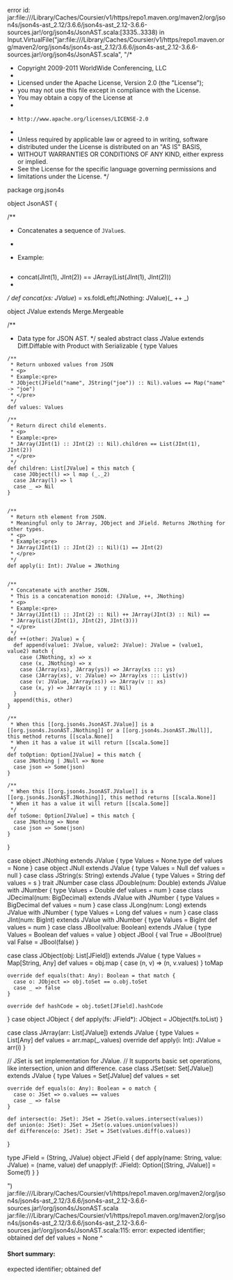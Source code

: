 error id: jar:file://<HOME>/Library/Caches/Coursier/v1/https/repo1.maven.org/maven2/org/json4s/json4s-ast_2.12/3.6.6/json4s-ast_2.12-3.6.6-sources.jar!/org/json4s/JsonAST.scala:[3335..3338) in Input.VirtualFile("jar:file://<HOME>/Library/Caches/Coursier/v1/https/repo1.maven.org/maven2/org/json4s/json4s-ast_2.12/3.6.6/json4s-ast_2.12-3.6.6-sources.jar!/org/json4s/JsonAST.scala", "/*
 * Copyright 2009-2011 WorldWide Conferencing, LLC
 *
 * Licensed under the Apache License, Version 2.0 (the "License");
 * you may not use this file except in compliance with the License.
 * You may obtain a copy of the License at
 *
 *     http://www.apache.org/licenses/LICENSE-2.0
 *
 * Unless required by applicable law or agreed to in writing, software
 * distributed under the License is distributed on an "AS IS" BASIS,
 * WITHOUT WARRANTIES OR CONDITIONS OF ANY KIND, either express or implied.
 * See the License for the specific language governing permissions and
 * limitations under the License.
 */

package org.json4s

object JsonAST {

  /**
   * Concatenates a sequence of <code>JValue</code>s.
   * <p>
   * Example:<pre>
   * concat(JInt(1), JInt(2)) == JArray(List(JInt(1), JInt(2)))
   * </pre>
   */
  def concat(xs: JValue*) = xs.foldLeft(JNothing: JValue)(_ ++ _)

  object JValue extends Merge.Mergeable

  /**
   * Data type for JSON AST.
   */
  sealed abstract class JValue extends Diff.Diffable with Product with Serializable {
    type Values


    /**
     * Return unboxed values from JSON
     * <p>
     * Example:<pre>
     * JObject(JField("name", JString("joe")) :: Nil).values == Map("name" -> "joe")
     * </pre>
     */
    def values: Values

    /**
     * Return direct child elements.
     * <p>
     * Example:<pre>
     * JArray(JInt(1) :: JInt(2) :: Nil).children == List(JInt(1), JInt(2))
     * </pre>
     */
    def children: List[JValue] = this match {
      case JObject(l) => l map (_._2)
      case JArray(l) => l
      case _ => Nil
    }


    /**
     * Return nth element from JSON.
     * Meaningful only to JArray, JObject and JField. Returns JNothing for other types.
     * <p>
     * Example:<pre>
     * JArray(JInt(1) :: JInt(2) :: Nil)(1) == JInt(2)
     * </pre>
     */
    def apply(i: Int): JValue = JNothing


    /**
     * Concatenate with another JSON.
     * This is a concatenation monoid: (JValue, ++, JNothing)
     * <p>
     * Example:<pre>
     * JArray(JInt(1) :: JInt(2) :: Nil) ++ JArray(JInt(3) :: Nil) ==
     * JArray(List(JInt(1), JInt(2), JInt(3)))
     * </pre>
     */
    def ++(other: JValue) = {
      def append(value1: JValue, value2: JValue): JValue = (value1, value2) match {
        case (JNothing, x) => x
        case (x, JNothing) => x
        case (JArray(xs), JArray(ys)) => JArray(xs ::: ys)
        case (JArray(xs), v: JValue) => JArray(xs ::: List(v))
        case (v: JValue, JArray(xs)) => JArray(v :: xs)
        case (x, y) => JArray(x :: y :: Nil)
      }
      append(this, other)
    }

    /**
     * When this [[org.json4s.JsonAST.JValue]] is a [[org.json4s.JsonAST.JNothing]] or a [[org.json4s.JsonAST.JNull]], this method returns [[scala.None]]
     * When it has a value it will return [[scala.Some]]
     */
    def toOption: Option[JValue] = this match {
      case JNothing | JNull => None
      case json => Some(json)
    }

    /**
     * When this [[org.json4s.JsonAST.JValue]] is a [[org.json4s.JsonAST.JNothing]], this method returns [[scala.None]]
     * When it has a value it will return [[scala.Some]]
     */
    def toSome: Option[JValue] = this match {
      case JNothing => None
      case json => Some(json)
    }
  }

  case object JNothing extends JValue {
    type Values = None.type
    def values = None
  }
  case object JNull extends JValue {
    type Values = Null
    def values = null
  }
  case class JString(s: String) extends JValue {
    type Values = String
    def values = s
  }
  trait JNumber
  case class JDouble(num: Double) extends JValue with JNumber {
    type Values = Double
    def values = num
  }
  case class JDecimal(num: BigDecimal) extends JValue with JNumber {
    type Values = BigDecimal
    def values = num
  }
  case class JLong(num: Long) extends JValue with JNumber {
    type Values = Long
    def values = num
  }
  case class JInt(num: BigInt) extends JValue with JNumber {
    type Values = BigInt
    def values = num
  }
  case class JBool(value: Boolean) extends JValue {
    type Values = Boolean
    def values = value
  }
  object JBool {
    val True = JBool(true)
    val False = JBool(false)
  }

  case class JObject(obj: List[JField]) extends JValue {
    type Values = Map[String, Any]
    def values = obj.map { case (n, v) => (n, v.values) } toMap

    override def equals(that: Any): Boolean = that match {
      case o: JObject => obj.toSet == o.obj.toSet
      case _ => false
    }

    override def hashCode = obj.toSet[JField].hashCode
  }
  case object JObject {
    def apply(fs: JField*): JObject = JObject(fs.toList)
  }

  case class JArray(arr: List[JValue]) extends JValue {
    type Values = List[Any]
    def values = arr.map(_.values)
    override def apply(i: Int): JValue = arr(i)
  }

  // JSet is set implementation for JValue.
  // It supports basic set operations, like intersection, union and difference.
  case class JSet(set: Set[JValue]) extends JValue {
    type Values = Set[JValue]
    def values = set

    override def equals(o: Any): Boolean = o match {
      case o: JSet => o.values == values
      case _ => false
    }

    def intersect(o: JSet): JSet = JSet(o.values.intersect(values))
    def union(o: JSet): JSet = JSet(o.values.union(values))
    def difference(o: JSet): JSet = JSet(values.diff(o.values))

  }

  type JField = (String, JValue)
  object JField {
    def apply(name: String, value: JValue) = (name, value)
    def unapply(f: JField): Option[(String, JValue)] = Some(f)
  }
}

")
jar:file://<HOME>/Library/Caches/Coursier/v1/https/repo1.maven.org/maven2/org/json4s/json4s-ast_2.12/3.6.6/json4s-ast_2.12-3.6.6-sources.jar!/org/json4s/JsonAST.scala
jar:file://<HOME>/Library/Caches/Coursier/v1/https/repo1.maven.org/maven2/org/json4s/json4s-ast_2.12/3.6.6/json4s-ast_2.12-3.6.6-sources.jar!/org/json4s/JsonAST.scala:115: error: expected identifier; obtained def
    def values = None
    ^
#### Short summary: 

expected identifier; obtained def